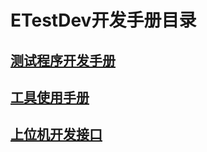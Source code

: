 # ETestDev开发手册目录
## [测试程序开发手册](dev/#/README)
## [工具使用手册](dev_ide/#/README)
## [上位机开发接口](dev/#/README)